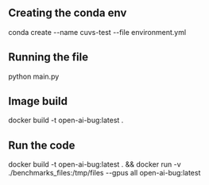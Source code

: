 ## Creating the conda env
conda create --name cuvs-test --file environment.yml

## Running the file

python main.py


## Image build
docker build -t open-ai-bug:latest .

## Run the code
docker build -t open-ai-bug:latest . && docker run -v ./benchmarks_files:/tmp/files --gpus all open-ai-bug:latest 